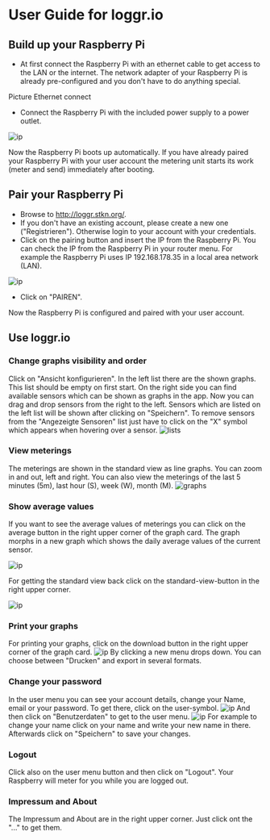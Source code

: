 # User Guide for loggr.io

## Build up your Raspberry Pi

* At first connect the Raspberry Pi with an ethernet cable to get access to the LAN or the internet. The network adapter of your Raspberry Pi is already pre-configured and you don't have to do anything special.

Picture Ethernet connect

* Connect the Raspberry Pi with the included power supply to a power outlet.

![ip](../images/power_lan.png)

Now the Raspberry Pi boots up automatically.
If you have already paired your Raspberry Pi with your user account the metering unit starts its work (meter and send) immediately after booting.

## Pair your Raspberry Pi

* Browse to http://loggr.stkn.org/.
* If you don't have an existing account, please create a new one ("Registrieren"). Otherwise login to your account with your credentials.
* Click on the pairing button and insert the IP from the Raspberry Pi. You can check the IP from the Raspberry Pi in your router menu. For example the Raspberry Pi uses IP 192.168.178.35 in a local area network (LAN).

![ip](../images/ip.png)

* Click on "PAIREN".

Now the Raspberry Pi is configured and paired with your user account.

## Use loggr.io

### Change graphs visibility and order

Click on "Ansicht konfigurieren". In the left list there are the shown graphs. This list should be empty on first start. On the right side you can find available sensors which can be shown as graphs in the app. Now you can drag and drop sensors from the right to the left. Sensors which are listed on the left list will be shown after clicking on "Speichern". To remove sensors from the "Angezeigte Sensoren" list just have to click on the "X" symbol which appears when hovering over a sensor.
![lists](../images/lists2.png)

### View meterings

The meterings are shown in the standard view as line graphs.
You can zoom in and out, left and right. You can also view the meterings of the last 5 minutes (5m), last hour (S), week (W), month (M).
![graphs](../images/graphs.png)

### Show average values

If you want to see the average values of meterings you can click on the average button in the right upper corner of the graph card. The graph morphs in a new graph which shows the daily average values of the current sensor.

![ip](../images/average_button.png)

For getting the standard view back click on the standard-view-button in the right upper corner.

![ip](../images/standard_view_button.png)

### Print your graphs
For printing your graphs, click on the download button in the right upper corner of the graph card.
![ip](../images/download_button.png)
By clicking a new menu drops down. You can choose between "Drucken" and export in several formats.

### Change your password
In the user menu you can see your account details, change your Name, email or your password. To get there, click on the user-symbol.
![ip](../images/user-symbol.png)
And then click on "Benutzerdaten" to get to the user menu.
![ip](../images/user-menu.png)
For example to change your name click on your name and write your new name in there. Afterwards click on "Speichern" to save your changes.

### Logout
Click also on the user menu button and then click on "Logout". Your Raspberry will meter for you while you are logged out.

### Impressum and About
The Impressum and About are in the right upper corner. Just click ont the "..." to get them.
